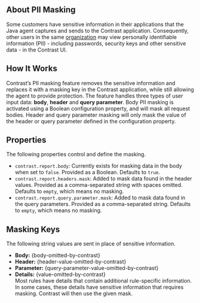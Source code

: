 <!--
title: "PII Masking for Java"
description: "About PII masking properties"
tags: "installation java agent configuration PII masking properties"
-->


## About PII Masking 

Some customers have sensitive information in their applications that the Java agent captures and sends to the Contrast application. Consequently, other users in the same [organization](user-account.html#user-permissions) may view personally identifiable information (PII) - including passwords, security keys and other sensitive data - in the Contrast UI. 

## How It Works

Contrast’s PII masking feature removes the sensitive information and replaces it with a masking key in the Contrast application, while still allowing the agent to provide protection. The feature handles three types of user input data: **body**, **header** and **query parameter**. Body PII masking is activated using a Boolean configuration property, and will mask all request bodies. Header and query parameter masking will only mask the value of the header or query parameter defined in the configuration property.

## Properties

The following properties control and define the masking. 

* `contrast.report.body`: Currently exists for masking data in the body when set to `false`. Provided as a Boolean. Defaults to `true`.
* `contrast.report.headers.mask`: Added to mask data found in the header values. Provided as a comma-separated string with spaces omitted. Defaults to `empty`, which means no masking.
* `contrast.report.query.parameter.mask`: Added to mask data found in the query parameters. Provided as a comma-separated string. Defaults to `empty`, which means no masking.

## Masking Keys

The following string values are sent in place of sensitive information.

* **Body:** {body-omitted-by-contrast}
* **Header:** {header-value-omitted-by-contrast}
* **Parameter:** {query-parameter-value-omitted-by-contrast}
* **Details:** {value-omitted-by-contrast} <br> 
 Most rules have details that contain additional rule-specific information. In some cases, these details have sensitive information that requires masking. Contrast will then use the given mask.
